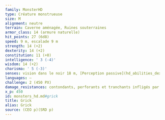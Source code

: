 ```yaml
---
family: MonsterHD
type: Créature monstrueuse
size: M
alignment: neutre
terrain: Caverne aménagée, Ruines souterraines
armor_class: 14 (armure naturelle)
hit_points: 27 (6d8)
speed: 9 m, escalade 9 m
strength: 14 (+2)
dexterity: 14 (+2)
constitution: 11 (+0)
intelligence: ' 3 (-4)'
wisdom: 14 (+2)
charisma: ' 5 (-3)'
senses: vision dans le noir 18 m, [Perception passive](hd_abilities_dexterity_perception_passive.md) 12
languages: —
challenge: 2 (450 PX)
damage_resistances: contondants, perforants et tranchants infligés par des attaques non-magiques
x_p: 450
id: monsters_hd.md#grick
title: Grick
alias: Grick
source: (CEO p)(SRD p)
---
```


